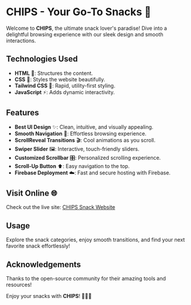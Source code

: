 # CHIPS - Your Go-To Snacks 🍿

Welcome to **CHIPS**, the ultimate snack lover's paradise! Dive into a delightful browsing experience with our sleek design and smooth interactions.

## Technologies Used

- **HTML** 📝: Structures the content.
- **CSS** 🎨: Styles the website beautifully.
- **Tailwind CSS** 🚀: Rapid, utility-first styling.
- **JavaScript** ⚡: Adds dynamic interactivity.

## Features

- **Best UI Design** ✨: Clean, intuitive, and visually appealing.
- **Smooth Navigation** 🧭: Effortless browsing experience.
- **ScrollReveal Transitions** 🎬: Cool animations as you scroll.
- **Swiper Slider** 🖼️: Interactive, touch-friendly sliders.
- **Customized Scrollbar** 🎛️: Personalized scrolling experience.
- **Scroll-Up Button** ⬆️: Easy navigation to the top.
- **Firebase Deployment** ☁️: Fast and secure hosting with Firebase.

## Visit Online 🌐

Check out the live site: [CHIPS Snack Website](https://chips-snacks-site.web.app/)

## Usage

Explore the snack categories, enjoy smooth transitions, and find your next favorite snack effortlessly!

## Acknowledgements

Thanks to the open-source community for their amazing tools and resources!

Enjoy your snacks with **CHIPS**! 🍫🍪🧁
